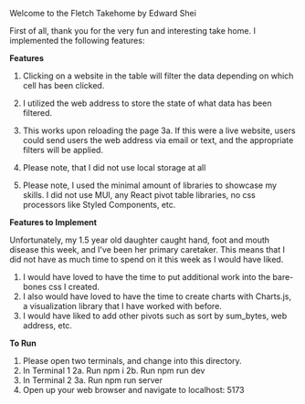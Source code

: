 Welcome to the Fletch Takehome by Edward Shei

First of all, thank you for the very fun and interesting take home. I implemented the following features:

**Features**

1.  Clicking on a website in the table will filter the data depending on which cell has been clicked.

2.  I utilized the web address to store the state of what data has been filtered.

3.  This works upon reloading the page
    3a. If this were a live website, users could send users the web address via email or text, and the appropriate filters will be applied.

4.  Please note, that I did not use local storage at all

5.  Please note, I used the minimal amount of libraries to showcase my skills. I did not use MUI, any React pivot table libraries, no css processors like Styled Components, etc.

**Features to Implement**

Unfortunately, my 1.5 year old daughter caught hand, foot and mouth disease this week, and I've been her primary caretaker. This means that I did not have as much time to spend on it this week as I would have liked.

1.  I would have loved to have the time to put additional work into the bare-bones css I created.
2.  I also would have loved to have the time to create charts with Charts.js, a visualization library that I have worked with before.
3.  I would have liked to add other pivots such as sort by sum_bytes, web address, etc.

**To Run**

1. Please open two terminals, and change into this directory.
2. In Terminal 1
   2a. Run npm i
   2b. Run npm run dev
3. In Terminal 2
   3a. Run npm run server
4.  Open up your web browser and navigate to localhost: 5173
